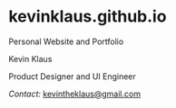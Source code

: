 # kevinklaus.github.io

Personal Website and Portfolio

Kevin Klaus

Product Designer and UI Engineer


*Contact:* kevintheklaus@gmail.com
